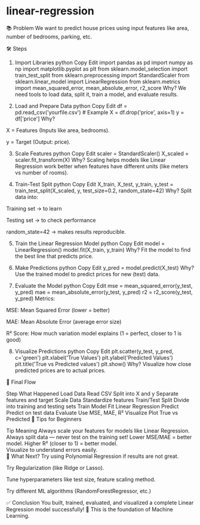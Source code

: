 # linear-regression
📚 Problem
We want to predict house prices using input features like area, number of bedrooms, parking, etc.

🛠 Steps
1. Import Libraries
python
Copy
Edit
import pandas as pd
import numpy as np
import matplotlib.pyplot as plt
from sklearn.model_selection import train_test_split
from sklearn.preprocessing import StandardScaler
from sklearn.linear_model import LinearRegression
from sklearn.metrics import mean_squared_error, mean_absolute_error, r2_score
Why?
We need tools to load data, split it, train a model, and evaluate results.

2. Load and Prepare Data
python
Copy
Edit
df = pd.read_csv('yourfile.csv')  # Example
X = df.drop('price', axis=1)
y = df['price']
Why?

X = Features (Inputs like area, bedrooms).

y = Target (Output: price).

3. Scale Features
python
Copy
Edit
scaler = StandardScaler()
X_scaled = scaler.fit_transform(X)
Why?
Scaling helps models like Linear Regression work better when features have different units (like meters vs number of rooms).

4. Train-Test Split
python
Copy
Edit
X_train, X_test, y_train, y_test = train_test_split(X_scaled, y, test_size=0.2, random_state=42)
Why?
Split data into:

Training set → to learn

Testing set → to check performance

random_state=42 → makes results reproducible.

5. Train the Linear Regression Model
python
Copy
Edit
model = LinearRegression()
model.fit(X_train, y_train)
Why?
Fit the model to find the best line that predicts price.

6. Make Predictions
python
Copy
Edit
y_pred = model.predict(X_test)
Why?
Use the trained model to predict prices for new (test) data.

7. Evaluate the Model
python
Copy
Edit
mse = mean_squared_error(y_test, y_pred)
mae = mean_absolute_error(y_test, y_pred)
r2 = r2_score(y_test, y_pred)
Metrics:

MSE: Mean Squared Error (lower = better)

MAE: Mean Absolute Error (average error size)

R² Score: How much variation model explains (1 = perfect, closer to 1 is good)

8. Visualize Predictions
python
Copy
Edit
plt.scatter(y_test, y_pred, c='green')
plt.xlabel('True Values')
plt.ylabel('Predicted Values')
plt.title('True vs Predicted values')
plt.show()
Why?
Visualize how close predicted prices are to actual prices.

🎯 Final Flow

Step	What Happened
Load Data	Read CSV
Split into X and y	Separate features and target
Scale Data	Standardize features
Train/Test Split	Divide into training and testing sets
Train Model	Fit Linear Regression
Predict	Predict on test data
Evaluate	Use MSE, MAE, R²
Visualize	Plot True vs Predicted
🧠 Tips for Beginners

Tip	Meaning
Always scale your features for models like Linear Regression.	
Always split data — never test on the training set!	
Lower MSE/MAE = better model. Higher R² (closer to 1) = better model.	
Visualize to understand errors easily.	
🚀 What Next?
Try using Polynomial Regression if results are not great.

Try Regularization (like Ridge or Lasso).

Tune hyperparameters like test size, feature scaling method.

Try different ML algorithms (RandomForestRegressor, etc.)

✅ Conclusion
You built, trained, evaluated, and visualized a complete Linear Regression model successfully! 🎯
This is the foundation of Machine Learning.

